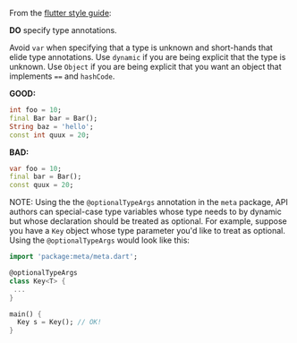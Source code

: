 
From the [flutter style guide](https://flutter.dev/style-guide/):

**DO** specify type annotations.

Avoid `var` when specifying that a type is unknown and short-hands that elide
type annotations.  Use `dynamic` if you are being explicit that the type is
unknown.  Use `Object` if you are being explicit that you want an object that
implements `==` and `hashCode`.

**GOOD:**
```dart
int foo = 10;
final Bar bar = Bar();
String baz = 'hello';
const int quux = 20;
```

**BAD:**
```dart
var foo = 10;
final bar = Bar();
const quux = 20;
```

NOTE: Using the the `@optionalTypeArgs` annotation in the `meta` package, API
authors can special-case type variables whose type needs to by dynamic but whose
declaration should be treated as optional.  For example, suppose you have a
`Key` object whose type parameter you'd like to treat as optional.  Using the
`@optionalTypeArgs` would look like this:

```dart
import 'package:meta/meta.dart';

@optionalTypeArgs
class Key<T> {
 ...
}

main() {
  Key s = Key(); // OK!
}
```

